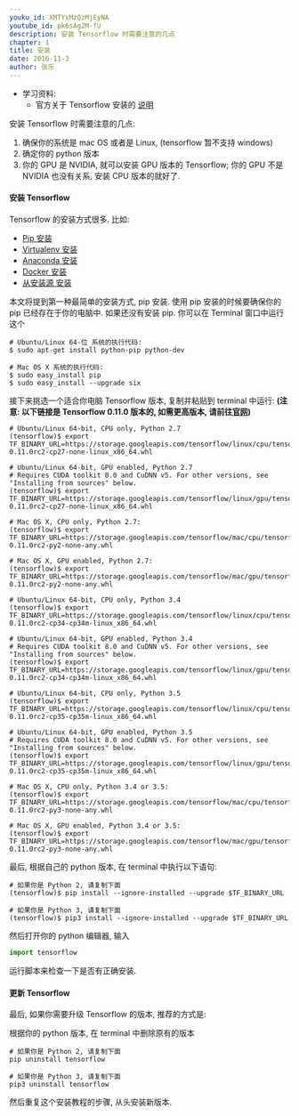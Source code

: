 ```yaml
---
youku_id: XMTYxMzQzMjEyNA
youtube_id: pk6sAg2M-fU
description: 安装 Tensorflow 时需要注意的几点
chapter: 1
title: 安装
date: 2016-11-3
author: 张乐
---
```

* 学习资料:
  * 官方关于 Tensorflow 安装的 [说明](https://www.tensorflow.org/versions/master/get_started/os_setup.html)

安装 Tensorflow 时需要注意的几点:
1. 确保你的系统是 mac OS 或者是 Linux, (tensorflow 暂不支持 windows)
2. 确定你的 python 版本
3. 你的 GPU 是 NVIDIA, 就可以安装 GPU 版本的 Tensorflow; 你的 GPU 不是 NVIDIA 也没有关系, 安装 CPU 版本的就好了.

#### 安装 Tensorflow

Tensorflow 的安装方式很多. 比如:

* [Pip 安装](https://www.tensorflow.org/versions/master/get_started/os_setup.html#pip-installation)
* [Virtualenv 安装](https://www.tensorflow.org/versions/master/get_started/os_setup.html#virtualenv-installation)
* [Anaconda 安装](https://www.tensorflow.org/versions/master/get_started/os_setup.html#anaconda-installation)
* [Docker 安装](https://www.tensorflow.org/versions/master/get_started/os_setup.html#docker-installation)
* [从安装源 安装](https://www.tensorflow.org/versions/master/get_started/os_setup.html#installing-from-sources)

本文将提到第一种最简单的安装方式, pip 安装.
使用 pip 安装的时候要确保你的 pip 已经存在于你的电脑中. 如果还没有安装 pip. 你可以在 Terminal 窗口中运行这个

```shell
# Ubuntu/Linux 64-位 系统的执行代码:
$ sudo apt-get install python-pip python-dev

# Mac OS X 系统的执行代码:
$ sudo easy_install pip
$ sudo easy_install --upgrade six
```

接下来挑选一个适合你电脑 Tensorflow 版本, 复制并粘贴到 terminal 中运行:
**(注意: 以下链接是 Tensorflow 0.11.0 版本的, 如需更高版本, 请前往[官网](https://www.tensorflow.org/versions/master/get_started/os_setup.html))**

```
# Ubuntu/Linux 64-bit, CPU only, Python 2.7
(tensorflow)$ export TF_BINARY_URL=https://storage.googleapis.com/tensorflow/linux/cpu/tensorflow-0.11.0rc2-cp27-none-linux_x86_64.whl

# Ubuntu/Linux 64-bit, GPU enabled, Python 2.7
# Requires CUDA toolkit 8.0 and CuDNN v5. For other versions, see "Installing from sources" below.
(tensorflow)$ export TF_BINARY_URL=https://storage.googleapis.com/tensorflow/linux/gpu/tensorflow-0.11.0rc2-cp27-none-linux_x86_64.whl

# Mac OS X, CPU only, Python 2.7:
(tensorflow)$ export TF_BINARY_URL=https://storage.googleapis.com/tensorflow/mac/cpu/tensorflow-0.11.0rc2-py2-none-any.whl

# Mac OS X, GPU enabled, Python 2.7:
(tensorflow)$ export TF_BINARY_URL=https://storage.googleapis.com/tensorflow/mac/gpu/tensorflow-0.11.0rc2-py2-none-any.whl

# Ubuntu/Linux 64-bit, CPU only, Python 3.4
(tensorflow)$ export TF_BINARY_URL=https://storage.googleapis.com/tensorflow/linux/cpu/tensorflow-0.11.0rc2-cp34-cp34m-linux_x86_64.whl

# Ubuntu/Linux 64-bit, GPU enabled, Python 3.4
# Requires CUDA toolkit 8.0 and CuDNN v5. For other versions, see "Installing from sources" below.
(tensorflow)$ export TF_BINARY_URL=https://storage.googleapis.com/tensorflow/linux/gpu/tensorflow-0.11.0rc2-cp34-cp34m-linux_x86_64.whl

# Ubuntu/Linux 64-bit, CPU only, Python 3.5
(tensorflow)$ export TF_BINARY_URL=https://storage.googleapis.com/tensorflow/linux/cpu/tensorflow-0.11.0rc2-cp35-cp35m-linux_x86_64.whl

# Ubuntu/Linux 64-bit, GPU enabled, Python 3.5
# Requires CUDA toolkit 8.0 and CuDNN v5. For other versions, see "Installing from sources" below.
(tensorflow)$ export TF_BINARY_URL=https://storage.googleapis.com/tensorflow/linux/gpu/tensorflow-0.11.0rc2-cp35-cp35m-linux_x86_64.whl

# Mac OS X, CPU only, Python 3.4 or 3.5:
(tensorflow)$ export TF_BINARY_URL=https://storage.googleapis.com/tensorflow/mac/cpu/tensorflow-0.11.0rc2-py3-none-any.whl

# Mac OS X, GPU enabled, Python 3.4 or 3.5:
(tensorflow)$ export TF_BINARY_URL=https://storage.googleapis.com/tensorflow/mac/gpu/tensorflow-0.11.0rc2-py3-none-any.whl
```

最后, 根据自己的 python 版本, 在 terminal 中执行以下语句:

```shell
# 如果你是 Python 2, 请复制下面
(tensorflow)$ pip install --ignore-installed --upgrade $TF_BINARY_URL

# 如果你是 Python 3, 请复制下面
(tensorflow)$ pip3 install --ignore-installed --upgrade $TF_BINARY_URL
```

然后打开你的 python 编辑器, 输入

```python
import tensorflow
```

运行脚本来检查一下是否有正确安装.

#### 更新 Tensorflow

最后, 如果你需要升级 Tensorflow 的版本, 推荐的方式是:

根据你的 python 版本, 在 terminal 中删除原有的版本

```shell
# 如果你是 Python 2, 请复制下面
pip uninstall tensorflow

# 如果你是 Python 3, 请复制下面
pip3 uninstall tensorflow
```

然后重复这个安装教程的步骤, 从头安装新版本.
